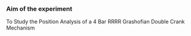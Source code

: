 ### Aim of the experiment

To Study the Position Analysis of a 4 Bar RRRR Grashofian Double Crank Mechanism